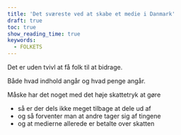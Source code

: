 ```yaml
---
title: 'Det sværeste ved at skabe et medie i Danmark'
draft: true
toc: true
show_reading_time: true
keywords:
  - FOLKETS
---
```


Det er uden tvivl at få folk til at bidrage.

Både hvad indhold angår og hvad penge angår.

Måske har det noget med det høje skattetryk at gøre

- så er der dels ikke meget tilbage at dele ud af
- og så forventer man at andre tager sig af tingene
- og at medierne allerede er betalte over skatten
